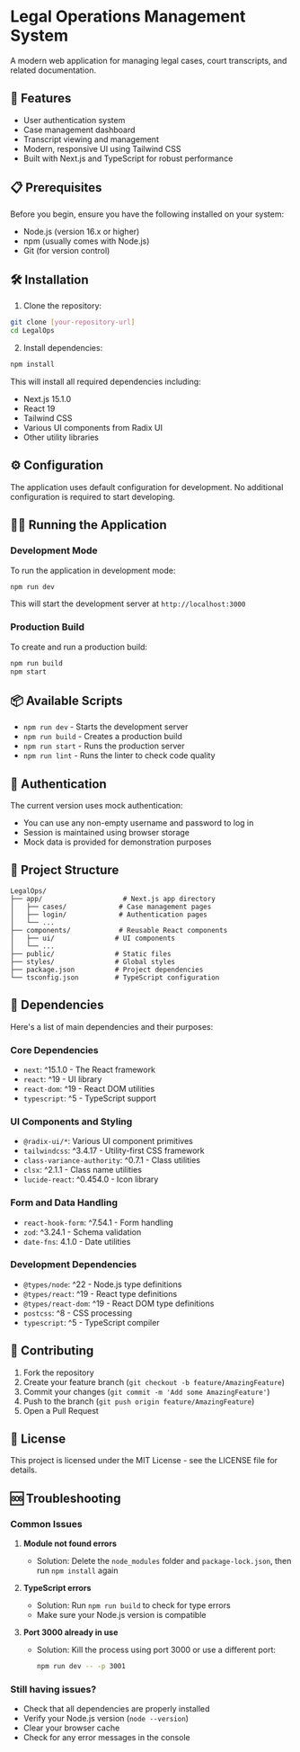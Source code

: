 # Legal Operations Management System

A modern web application for managing legal cases, court transcripts, and related documentation.

## 🚀 Features

- User authentication system
- Case management dashboard
- Transcript viewing and management
- Modern, responsive UI using Tailwind CSS
- Built with Next.js and TypeScript for robust performance

## 📋 Prerequisites

Before you begin, ensure you have the following installed on your system:
- Node.js (version 16.x or higher)
- npm (usually comes with Node.js)
- Git (for version control)

## 🛠️ Installation

1. Clone the repository:
```bash
git clone [your-repository-url]
cd LegalOps
```

2. Install dependencies:
```bash
npm install
```

This will install all required dependencies including:
- Next.js 15.1.0
- React 19
- Tailwind CSS
- Various UI components from Radix UI
- Other utility libraries

## ⚙️ Configuration

The application uses default configuration for development. No additional configuration is required to start developing.

## 🏃‍♂️ Running the Application

### Development Mode
To run the application in development mode:
```bash
npm run dev
```
This will start the development server at `http://localhost:3000`

### Production Build
To create and run a production build:
```bash
npm run build
npm start
```

## 📦 Available Scripts

- `npm run dev` - Starts the development server
- `npm run build` - Creates a production build
- `npm run start` - Runs the production server
- `npm run lint` - Runs the linter to check code quality

## 🔐 Authentication

The current version uses mock authentication:
- You can use any non-empty username and password to log in
- Session is maintained using browser storage
- Mock data is provided for demonstration purposes

## 📁 Project Structure

```
LegalOps/
├── app/                    # Next.js app directory
│   ├── cases/             # Case management pages
│   ├── login/             # Authentication pages
│   └── ...
├── components/            # Reusable React components
│   ├── ui/               # UI components
│   └── ...
├── public/               # Static files
├── styles/               # Global styles
├── package.json          # Project dependencies
└── tsconfig.json         # TypeScript configuration
```

## 🔧 Dependencies

Here's a list of main dependencies and their purposes:

### Core Dependencies
- `next`: ^15.1.0 - The React framework
- `react`: ^19 - UI library
- `react-dom`: ^19 - React DOM utilities
- `typescript`: ^5 - TypeScript support

### UI Components and Styling
- `@radix-ui/*`: Various UI component primitives
- `tailwindcss`: ^3.4.17 - Utility-first CSS framework
- `class-variance-authority`: ^0.7.1 - Class utilities
- `clsx`: ^2.1.1 - Class name utilities
- `lucide-react`: ^0.454.0 - Icon library

### Form and Data Handling
- `react-hook-form`: ^7.54.1 - Form handling
- `zod`: ^3.24.1 - Schema validation
- `date-fns`: 4.1.0 - Date utilities

### Development Dependencies
- `@types/node`: ^22 - Node.js type definitions
- `@types/react`: ^19 - React type definitions
- `@types/react-dom`: ^19 - React DOM type definitions
- `postcss`: ^8 - CSS processing
- `typescript`: ^5 - TypeScript compiler

## 🤝 Contributing

1. Fork the repository
2. Create your feature branch (`git checkout -b feature/AmazingFeature`)
3. Commit your changes (`git commit -m 'Add some AmazingFeature'`)
4. Push to the branch (`git push origin feature/AmazingFeature`)
5. Open a Pull Request

## 📝 License

This project is licensed under the MIT License - see the LICENSE file for details.

## 🆘 Troubleshooting

### Common Issues

1. **Module not found errors**
   - Solution: Delete the `node_modules` folder and `package-lock.json`, then run `npm install` again

2. **TypeScript errors**
   - Solution: Run `npm run build` to check for type errors
   - Make sure your Node.js version is compatible

3. **Port 3000 already in use**
   - Solution: Kill the process using port 3000 or use a different port:
     ```bash
     npm run dev -- -p 3001
     ```

### Still having issues?
- Check that all dependencies are properly installed
- Verify your Node.js version (`node --version`)
- Clear your browser cache
- Check for any error messages in the console 